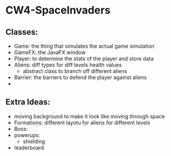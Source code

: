 # CW4-SpaceInvaders

## Classes:
- Game: the thing that simulates the actual game simulation
- GameFX: the JavaFX window
- Player: to determine the stats of the player and store data
- Aliens: diff types for diff levels health values
    - abstract class to branch off different aliens
- Barrier: the barriers to defend the player against aliens
- 


## Extra Ideas:
- moving background to make it look like moving through space
- Formations: different layotu for aliens for different levels
- Boss: 
- powerups:
  - shielding 
- leaderboard
